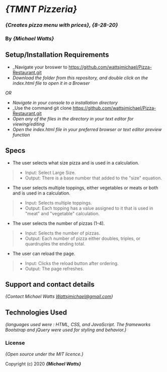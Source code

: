 # _{TMNT Pizzeria}_

### _{Creates pizza menu with prices}, {8-28-20}_

### By _**{Michael Watts}**_

## Setup/Installation Requirements

* _Navigate your broswer to https://github.com/wattsjmichael/Pizza-Restaurant.git
* _Download the folder from this repository, and double click on the index.html file to open it in a Browser_

_OR_

* _Navigate in your console to a installation directory_
* _Use the command git clone https://github.com/wattsjmichael/Pizza-Restaurant.git
* _Open any of the files in the directory in your text editor for viewing/editing_
* _Open the index.html file in your preferred browser or text editor preview function_

## Specs

* The user selects what size pizza and is used in a calculation.
>* Input: Select Large Size.
>* Output: There is a base number that added to the "size" equation.

* The user selects multiple toppings, either vegetables or meats or both and is used in a calculation.
>* Input: Selects multiple toppings. 
>* Output: Each topping has a value assigned to it that is used in "meat" and "vegetable" calculation.

* The user selects the number of pizzas (1-4).
>* Input: Selects the number of pizzas.
>* Output: Each number of pizza either doubles, triples, or quardruples the ending total.

* The user can reload the page.
>* Input: Clicks the reload button after ordering.
>* Output: The page refreshes.



## Support and contact details

_{Contact Michael Watts <Wattsjmichael@gmail.com>}_

## Technologies Used

_{languages used were : HTML, CSS, and JavaScript. The frameworks Bootstrap and jQuery were used for styling and behavior.}_

### License

*{Open source under the MIT licence.}*

Copyright (c) 2020 **_{Michael Watts}_**